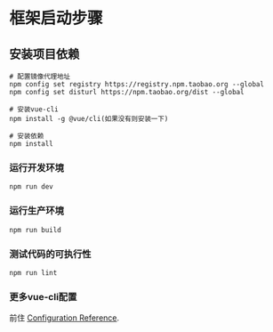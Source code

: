 # 框架启动步骤

## 安装项目依赖
```
# 配置镜像代理地址
npm config set registry https://registry.npm.taobao.org --global 
npm config set disturl https://npm.taobao.org/dist --global

# 安装vue-cli
npm install -g @vue/cli(如果没有则安装一下)

# 安装依赖
npm install
```

### 运行开发环境
```
npm run dev
```

### 运行生产环境
```
npm run build
```

### 测试代码的可执行性
```
npm run lint
```

### 更多vue-cli配置
前住 [Configuration Reference](https://cli.vuejs.org/zh/config/).

